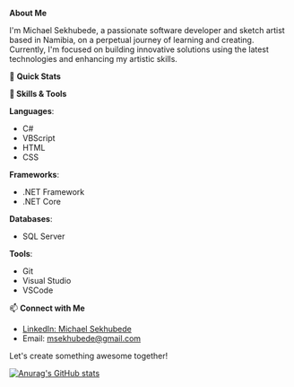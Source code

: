 **About Me**

I'm Michael Sekhubede, a passionate software developer and sketch artist based in Namibia, on a perpetual journey of learning and creating. Currently, I'm focused on building innovative solutions using the latest technologies and enhancing my artistic skills.

🚀 **Quick Stats**

**💼 Skills & Tools**

**Languages**: 
- C#
- VBScript
- HTML
- CSS

**Frameworks**:
- .NET Framework
- .NET Core

**Databases**:
- SQL Server

**Tools**:
- Git
- Visual Studio
- VSCode

📫 **Connect with Me**

- [LinkedIn: Michael Sekhubede](https://www.linkedin.com/in/michael-sekhubede)
- Email: msekhubede@gmail.com

Let's create something awesome together!


[![Anurag's GitHub stats](https://github-readme-stats.vercel.app/api?username=sekhubede)](https://github.com/anuraghazra/github-readme-stats)
